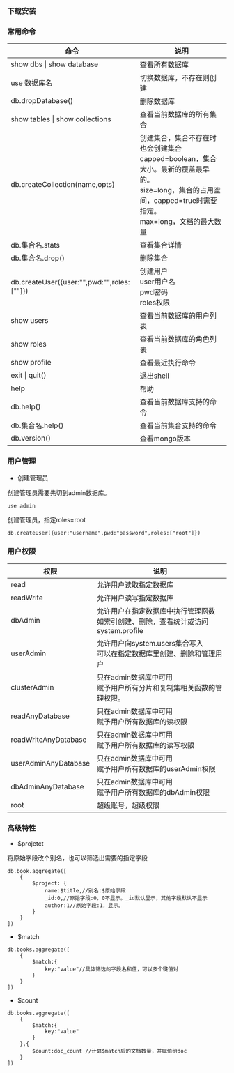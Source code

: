 ### 下载安装



### 常用命令

| 命令                                       | 说明                                                         |
| ------------------------------------------ | ------------------------------------------------------------ |
| show dbs \| show database                  | 查看所有数据库                                               |
| use 数据库名                               | 切换数据库，不存在则创建                                     |
| db.dropDatabase()                          | 删除数据库                                                   |
| show tables \| show collections            | 查看当前数据库的所有集合                                     |
| db.createCollection(name,opts)             | 创建集合，集合不存在时也会创建集合<br />capped=boolean，集合大小。最新的覆盖最早的。<br />size=long，集合的占用空间，capped=true时需要指定。<br />max=long，文档的最大数量 |
| db.集合名.stats                            | 查看集合详情                                                 |
| db.集合名.drop()                           | 删除集合                                                     |
| db.createUser({user:"",pwd:"",roles:[""]}) | 创建用户<br />user用户名<br />pwd密码<br />roles权限         |
| show users                                 | 查看当前数据库的用户列表                                     |
| show roles                                 | 查看当前数据库的角色列表                                     |
| show profile                               | 查看最近执行命令                                             |
| exit \| quit()                             | 退出shell                                                    |
| help                                       | 帮助                                                         |
| db.help()                                  | 查看当前数据库支持的命令                                     |
| db.集合名.help()                           | 查看当前集合支持的命令                                       |
| db.version()                               | 查看mongo版本                                                |



### 用户管理

- 创建管理员

创建管理员需要先切到admin数据库。

```
use admin
```



创建管理员，指定roles=root

```
db.createUser({user:"username",pwd:"password",roles:["root"]})
```





### 用户权限

| 权限                 | 说明                                                         |
| -------------------- | ------------------------------------------------------------ |
| read                 | 允许用户读取指定数据库                                       |
| readWrite            | 允许用户读写指定数据库                                       |
| dbAdmin              | 允许用户在指定数据库中执行管理函数<br />如索引创建、删除，查看统计或访问system.profile |
| userAdmin            | 允许用户向system.users集合写入<br />可以在指定数据库里创建、删除和管理用户 |
| clusterAdmin         | 只在admin数据库中可用<br />赋予用户所有分片和复制集相关函数的管理权限。 |
| readAnyDatabase      | 只在admin数据库中可用<br />赋予用户所有数据库的读权限        |
| readWriteAnyDatabase | 只在admin数据库中可用<br />赋予用户所有数据库的读写权限      |
| userAdminAnyDatabase | 只在admin数据库中可用<br />赋予用户所有数据库的userAdmin权限 |
| dbAdminAnyDatabase   | 只在admin数据库中可用<br />赋予用户所有数据库的dbAdmin权限   |
| root                 | 超级账号，超级权限                                           |





### 高级特性

- $projetct

将原始字段改个别名，也可以筛选出需要的指定字段

```
db.book.aggregate([
    {
        $project: {
        	name:$title,//别名:$原始字段
        	_id:0,//原始字段:0，0不显示。_id默认显示，其他字段默认不显示
        	author:1//原始字段:1，显示。
        }
    }
])
```





- $match

```
db.books.aggregate([
	{
		$match:{
			key:"value"//具体筛选的字段名和值，可以多个键值对
		}
	}
])
```



- $count

```
db.books.aggregate([
	{
		$match:{
			key:"value"
		}
	},{
		$count:doc_count //计算$match后的文档数量，并赋值给doc
	}
])
```

